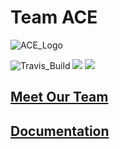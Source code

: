 # Team ACE
![ACE_Logo](https://i.imgur.com/bqERqto.png)



![Travis_Build](https://travis-ci.com/ucsd-cse112/The-Ace-Project.svg?token=HeZhtTREL9NrVwi39vMc&branch=master)
<a href="https://codeclimate.com/repos/5cc1ce198206ee0286017bf5/maintainability"><img src="https://api.codeclimate.com/v1/badges/ed00463022e82e9ed75e/maintainability" /></a>
<a href="https://codeclimate.com/repos/5cc1ce198206ee0286017bf5/test_coverage"><img src="https://api.codeclimate.com/v1/badges/ed00463022e82e9ed75e/test_coverage" /></a>

## [Meet Our Team](https://ucsd-cse112.github.io/The-Ace-Project/)
## [Documentation](https://ucsd-cse112.github.io/The-Ace-Project/doc/index.html)
